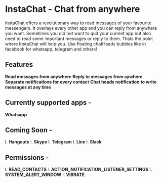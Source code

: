 # InstaChat - Chat from anywhere

InstaChat offers a revolutionary way to read messages of your favourite messengers. It overlays every other app and you can reply from anywhere you want.
Sometimes you did not want to quit your current app but also need to read some important messages or reply to them. Thats the point where InstaChat will help you.
Use floating chatHeads bubbles like in facebook for whatsapp, telegram and others!

## Features

**Read messages from anywhere**
**Reply to messages from aywhere**
**Separate notifications for every contact**
**Chat heads notification to write messages at any time**


## Currently supported apps - 

**Whatsapp**

## Coming Soon -

l. **Hangouts**
l. **Skype**
l. **Telegram**
l. **Line**
l. **Slack**

## Permissions - 

l. **READ_CONTACTS**
l. **ACTION_NOTIFICATION_LISTENER_SETTINGS**
l. **SYSTEM_ALERT_WINDOW**
l. **VIBRATE**
